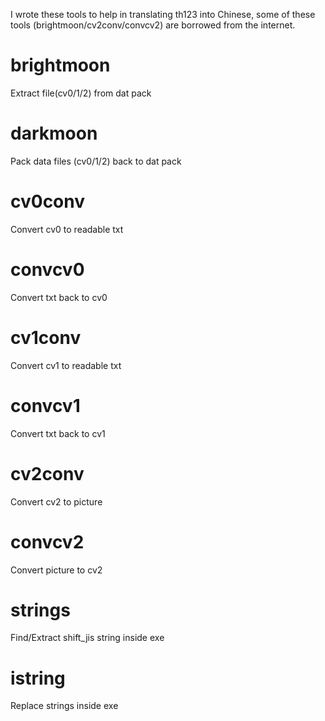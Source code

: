 I wrote these tools to help in translating th123 into Chinese, some of these tools (brightmoon/cv2conv/convcv2) are borrowed from the internet.

brightmoon
==========

Extract file(cv0/1/2) from dat pack

darkmoon
========

Pack data files (cv0/1/2) back to dat pack

cv0conv
=======

Convert cv0 to readable txt

convcv0
=======

Convert txt back to cv0

cv1conv
=======

Convert cv1 to readable txt

convcv1
=======

Convert txt back to cv1

cv2conv
=======

Convert cv2 to picture

convcv2
=======

Convert picture to cv2

strings
=======

Find/Extract shift_jis string inside exe

istring
=======

Replace strings inside exe

